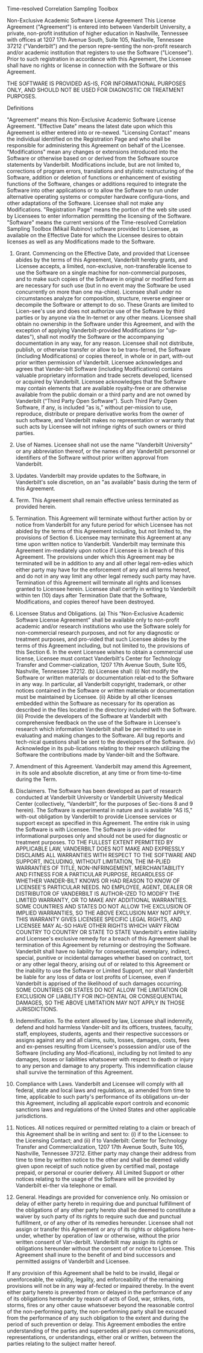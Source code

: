 Time-resolved Correlation Sampling Toolbox

Non-Exclusive Academic Software License Agreement
This License Agreement ("Agreement") is entered into between Vanderbilt University, a private, non-profit institution of higher education in Nashville, Tennessee with offices at 1207 17th Avenue South, Suite 105, Nashville, Tennessee 37212 ("Vanderbilt") and the person repre-senting the non-profit research and/or academic institution that registers to use the Software ("Licensee"). Prior to such registration in accordance with this Agreement, the Licensee shall have no rights or license in connection with the Software or this Agreement.

THE SOFTWARE IS PROVIDED AS-IS, FOR INFORMATIONAL PURPOSES ONLY, AND SHOULD NOT BE USED FOR DIAGNOSTIC OR TREATMENT PURPOSES.

Definitions

"Agreement" means this Non-Exclusive Academic Software License Agreement.
"Effective Date" means the latest date upon which this Agreement is either entered into or re-newed.
"Licensing Contact" means the individual identified on the Registration Page and who shall be responsible for administering this Agreement on behalf of the Licensee.
"Modifications" mean any changes or extensions introduced into the Software or otherwise based on or derived from the Software source statements by Vanderbilt. Modifications include, but are not limited to, corrections of program errors, translations and stylistic restructuring of the Software, addition or deletion of functions or enhancement of existing functions of the Software, changes or additions required to integrate the Software into other applications or to allow the Software to run under alternative operating systems or computer hardware configura-tions, and other adaptations of the Software. Licensee shall not make any Modifications.
"Registration Page" means the portion of the web site used by Licensees to enter information permitting the licensing of the Software.
"Software" means the current versions of the Time-resolved Correlation Sampling Toolbox (Mikail Rubinov) software provided to Licensee, as available on the Effective Date for which the Licensee desires to obtain licenses as well as any Modifications made to the Software.

1.	Grant.
Commencing on the Effective Date, and provided that Licensee abides by the terms of this Agreement, Vanderbilt hereby grants, and Licensee accepts, a limited, non-exclusive, non-transferable license to use the Software on a single machine for non-commercial purposes, and to make such copies of the Software in original or modified form as are necessary for such use (but in no event may the Software be used concurrently on more than one ma-chine). Licensee shall under no circumstances analyze for composition, structure, reverse engineer or decompile the Software or attempt to do so. These Grants are limited to Licen-see's use and does not authorize use of the Software by third parties or by anyone via the In-ternet or any other means. Licensee shall obtain no ownership in the Software under this Agreement, and with the exception of applying Vanderbilt-provided Modifications (or "up-dates"), shall not modify the Software or the accompanying documentation in any way, for any reason. Licensee shall not distribute, publish, or otherwise transfer or allow to be trans-ferred, the Software (including Modifications) or copies thereof, in whole or in part, with-out prior written permission of Vanderbilt. Licensee acknowledges and agrees that Vander-bilt Software (including Modifications) contains valuable proprietary information and trade secrets developed, licensed or acquired by Vanderbilt. Licensee acknowledges that the Software may contain elements that are available royalty-free or are otherwise available from the public domain or a third party and are not owned by Vanderbilt (“Third Party Open Software”).  Such Third Party Open Software, if any, is included “as is,” without per-mission to use, reproduce, distribute or prepare derivative works from the owner of such software, and Vanderbilt makes no representation or warranty that such acts by Licensee will not infringe rights of such owners or third parties.

2.	Use of Names.
Licensee shall not use the name "Vanderbilt University" or any abbreviation thereof, or the names of any Vanderbilt personnel or identifiers of the Software without prior written approval from Vanderbilt.

3.	Updates.
Vanderbilt may provide updates to the Software, in Vanderbilt's sole discretion, on an "as available" basis during the term of this Agreement.

4.	Term.
This Agreement shall remain effective unless terminated as provided herein.

5.  Termination.
This Agreement will terminate without further action by or notice from Vanderbilt for any future period for which Licensee has not abided by the terms of this Agreement including, but not limited to, the provisions of Section 6. Licensee may terminate this Agreement at any time upon written notice to Vanderbilt. Vanderbilt may terminate this Agreement im-mediately upon notice if Licensee is in breach of this Agreement. The provisions under which this Agreement may be terminated will be in addition to any and all other legal rem-edies which either party may have for the enforcement of any and all terms hereof, and do not in any way limit any other legal remedy such party may have. Termination of this Agreement will terminate all rights and licenses granted to Licensee herein. Licensee shall certify in writing to Vanderbilt within ten (10) days after Termination Date that the Software, Modifications, and copies thereof have been destroyed.

6.	Licensee Status and Obligations.
    (a) This “Non-Exclusive Academic Software License Agreement” shall be available only to non-profit academic and/or research institutions who use the Software solely for non-commercial research purposes, and not for any diagnostic or treatment purposes, and pro-vided that such Licensee abides by the terms of this Agreement including, but not limited to, the provisions of this Section 6. In the event Licensee wishes to obtain a commercial use license, Licensee must contact Vanderbilt's Center for Technology Transfer and Commer-cialization, 1207 17th Avenue South, Suite 105, Nashville, Tennessee 37212.
  	(b) Licensee shall: (i) Not modify the Software or written materials or documentation relat-ed to the Software in any way. In particular, all Vanderbilt copyright, trademark, or other notices contained in the Software or written materials or documentation must be maintained by Licensee. (ii) Abide by all other licenses embedded within the Software as necessary for its operation as described in the files located in the directory included with the Software. (iii) Provide the developers of the Software at Vanderbilt with comprehensive feedback on the use of the Software in Licensee's research which information Vanderbilt shall be per-mitted to use in evaluating and making changes to the Software. All bug reports and tech-nical questions shall be sent to the developers of the Software. (iv) Acknowledge in its pub-lications relating to their research utilizing the Software the contributions made by Vander-bilt and the Software.

7.	Amendment of this Agreement. 
Vanderbilt may amend this Agreement, in its sole and absolute discretion, at any time or from time-to-time during the Term.

8.	Disclaimers.
The Software has been developed as part of research conducted at Vanderbilt University or Vanderbilt University Medical Center (collectively, “Vanderbilt”, for the purposes of Sec-tions 8 and 9 herein). The Software is experimental in nature and is available "AS IS," with-out obligation by Vanderbilt to provide Licensee services or support except as specified in this Agreement. The entire risk in using the Software is with Licensee. The Software is pro-vided for informational purposes only and should not be used for diagnostic or treatment purposes. TO THE FULLEST EXTENT PERMITTED BY APPLICABLE LAW, VANDERBILT DOES NOT MAKE AND EXPRESSLY DISCLAIMS ALL WARRANTIES WITH RESPECT TO THE SOFTWARE AND SUPPORT, INCLUDING, WITHOUT LIMITATION, THE IM-PLIED WARRANTIES OF TITLE, NON-INFRINGEMENT, MERCHANTABILITY AND FITNESS FOR A PARTICULAR PURPOSE, REGARDLESS OF WHETHER VANDER-BILT KNOWS OR HAD REASON TO KNOW OF LICENSEE'S PARTICULAR NEEDS. NO EMPLOYEE, AGENT, DEALER OR DISTRIBUTOR OF VANDERBILT IS AUTHOR-IZED TO MODIFY THE LIMITED WARRANTY, OR TO MAKE ANY ADDITIONAL WARRANTIES. SOME COUNTRIES AND STATES DO NOT ALLOW THE EXCLUSION OF IMPLIED WARRANTIES, SO THE ABOVE EXCLUSION MAY NOT APPLY. THIS WARRANTY GIVES LICENSEE SPECIFIC LEGAL RIGHTS, AND LICENSEE MAY AL-SO HAVE OTHER RIGHTS WHICH VARY FROM COUNTRY TO COUNTRY OR STATE TO STATE Vanderbilt's entire liability and Licensee's exclusive remedy for a breach of this Agreement shall be termination of this Agreement by returning or destroying the Software. Vanderbilt shall have no liability for consequential, exemplary, indirect, special, punitive or incidental damages whether based on contract, tort or any other legal theory, arising out of or related to this Agreement or the inability to use the Software or Limited Support, nor shall Vanderbilt be liable for any loss of data or lost profits of Licensee, even if Vanderbilt is apprised of the likelihood of such damages occurring. SOME COUNTRIES OR STATES DO NOT ALLOW THE LIMITATION OR EXCLUSION OF LIABILITY FOR INCI-DENTAL OR CONSEQUENTIAL DAMAGES, SO THE ABOVE LIMITATION MAY NOT APPLY IN THOSE JURISDICTIONS.

9.	Indemnification.
To the extent allowed by law, Licensee shall indemnify, defend and hold harmless Vander-bilt and its officers, trustees, faculty, staff, employees, students, agents and their respective successors or assigns against any and all claims, suits, losses, damages, costs, fees and ex-penses resulting from Licensee's possession and/or use of the Software (including any Mod-ifications), including by not limited to any damages, losses or liabilities whatsoever with respect to death or injury to any person and damage to any property. This indemnification clause shall survive the termination of this Agreement.

10.	Compliance with Laws.
Vanderbilt and Licensee will comply with all federal, state and local laws and regulations, as amended from time to time, applicable to such party's performance of its obligations un-der this Agreement, including all applicable export controls and economic sanctions laws and regulations of the United States and other applicable jurisdictions.

11.	Notices.
All notices required or permitted relating to a claim or breach of this Agreement shall be in writing and sent to: (i) if to the Licensee: to the Licensing Contact; and (ii) if to Vanderbilt: Center for Technology Transfer and Commercialization, 1207 17th Avenue South, Suite 105, Nashville, Tennessee 37212. Either party may change their address from time to time by written notice to the other and shall be deemed validly given upon receipt of such notice given by certified mail, postage prepaid, or personal or courier delivery. All Limited Support or other notices relating to the usage of the Software will be provided by Vanderbilt ei-ther via telephone or email.

12.	General. 
Headings are provided for convenience only. No omission or delay of either party hereto in requiring due and punctual fulfillment of the obligations of any other party hereto shall be deemed to constitute a waiver by such party of its rights to require such due and punctual fulfillment, or of any other of its remedies hereunder. 
Licensee shall not assign or transfer this Agreement or any of its rights or obligations here-under, whether by operation of law or otherwise, without the prior written consent of Van-derbilt. Vanderbilt may assign its rights or obligations hereunder without the consent of or notice to Licensee. This Agreement shall inure to the benefit of and bind successors and permitted assigns of Vanderbilt and Licensee. 

If any provision of this Agreement shall be held to be invalid, illegal or unenforceable, the validity, legality, and enforceability of the remaining provisions will not be in any way af-fected or impaired thereby. In the event either party hereto is prevented from or delayed in the performance of any of its obligations hereunder by reason of acts of God, war, strikes, riots, storms, fires or any other cause whatsoever beyond the reasonable control of the non-performing party, the non-performing party shall be excused from the performance of any such obligation to the extent and during the period of such prevention or delay.
This Agreement embodies the entire understanding of the parties and supersedes all previ-ous communications, representations, or understandings, either oral or written, between the parties relating to the subject matter hereof.


